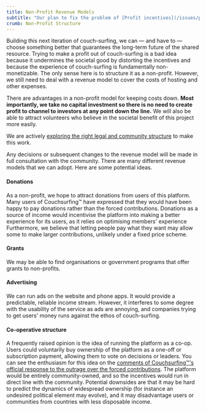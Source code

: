 ```yaml
---
title: Non-Profit Revenue Models
subtitle: "Our plan to fix the problem of [Profit incentives](/issues/profit-and-incentives)"
crumb: Non-Profit Structure
---
```


Building this next iteration of couch-surfing, we can — and have to — choose something better that guarantees the long-term future of the shared resource. Trying to make a profit out of couch-surfing is a bad idea because it undermines the societal good by distorting the incentives and because the experience of couch-surfing is fundamentally non-monetizable. The only sense here is to structure it as a non-profit. However, we still need to deal with a revenue model to cover the costs of hosting and other expenses.

There are advantages in a non-profit model for keeping costs down. **Most importantly, we take no capital investment so there is no need to create profit to channel to investors at any point down the line.** We will also be able to attract volunteers who believe in the societal benefit of this project more easily.

We are actively [exploring the right legal and community structure](/governance) to make this work.

Any decisions or subsequent changes to the revenue model will be made in full consultation with the community. There are many different revenue models that we can adopt. Here are some potential ideas.

#### Donations

As a non-profit, we hope to attract donations from users of this platform. Many users of Couchsurfing&#8482; have expressed that they would have been happy to pay donations rather than the forced contributions. Donations as a source of income would incentivise the platform into making a better experience for its users, as it relies on optimising members' experience Furthermore, we believe that letting people pay what they want may allow some to make larger contributions, unlikely under a fixed price scheme.

#### Grants

We may be able to find organisations or government programs that offer grants to non-profits.

#### Advertising

We can run ads on the website and phone apps. It would provide a predictable, reliable income stream. However, it interferes to some degree with the usability of the service as ads are annoying, and companies trying to get users' money runs against the ethos of couch-surfing.

#### Co-operative structure

A frequently raised opinion is the idea of running the platform as a co-op. Users could voluntarily buy ownership of the platform as a one-off or subscription payment, allowing them to vote on decisions or leaders. You can see the enthusiasm for this idea on the [comments of Couchsurfing&#8482;'s official response to the outrage over the forced contributions](https://blog.couchsurfing.com/we-hear-you/#comments). The platform would be entirely community-owned, and so the incentives would run in direct line with the community. Potential downsides are that it may be hard to predict the dynamics of widespread ownership (for instance an undesired political element may evolve), and it may disadvantage users or communities from countries with less disposable income.
